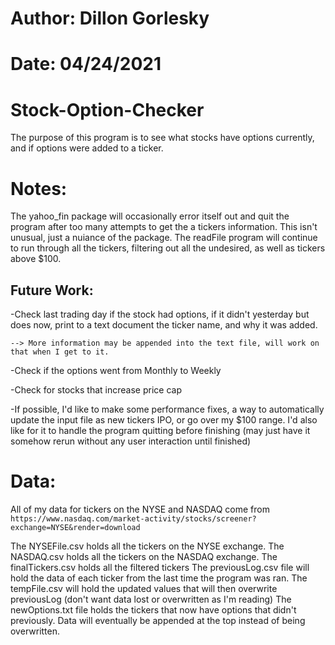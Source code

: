 # Author: Dillon Gorlesky
# Date: 04/24/2021

# Stock-Option-Checker
The purpose of this program is to see what stocks have options currently, and if options were added to a ticker.

# Notes:
The yahoo_fin package will occasionally error itself out and quit the program after too many attempts to get the a tickers information. This isn't unusual, just a nuiance of the package. The readFile program will continue to run through all the tickers, filtering out all the undesired, as well as tickers above $100.

Future Work:
------------
-Check last trading day if the stock had options, if it didn't yesterday but does now, print to a text document the ticker name, and why it was added. 
    
    --> More information may be appended into the text file, will work on that when I get to it.

-Check if the options went from Monthly to Weekly

-Check for stocks that increase price cap

-If possible, I'd like to make some performance fixes, a way to automatically update the input file as new tickers IPO, or go over my $100 range. I'd also like for it to handle the program quitting before finishing (may just have it somehow rerun without any user interaction until finished)

# Data:
All of my data for tickers on the NYSE and NASDAQ come from 
```https://www.nasdaq.com/market-activity/stocks/screener?exchange=NYSE&render=download```

The NYSEFile.csv holds all the tickers on the NYSE exchange.
The NASDAQ.csv holds all the tickers on the NASDAQ exchange.
The finalTickers.csv holds all the filtered tickers 
The previousLog.csv file will hold the data of each ticker from the last time the program was ran.
The tempFile.csv will hold the updated values that will then overwrite previousLog (don't want data lost or overwritten as I'm reading)
The newOptions.txt file holds the tickers that now have options that didn't previously. Data will eventually be appended at the top instead of being overwritten.
